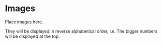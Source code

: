 # Images

Place images here.

They will be displayed in reverse alphabetical order, i.e. The bigger numbers will be displayed at the top.
